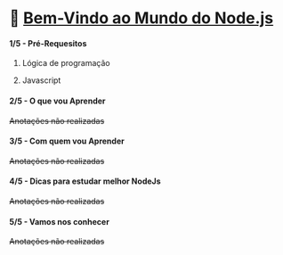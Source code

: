 # 🚀 <u>Bem-Vindo ao Mundo do Node.js</u>
#### 1/5 - Pré-Requesitos
1. Lógica de programação

1. Javascript

#### 2/5 - O que vou Aprender
~~Anotações não realizadas~~

#### 3/5 - Com quem vou Aprender
~~Anotações não realizadas~~

#### 4/5 - Dicas para estudar melhor NodeJs
~~Anotações não realizadas~~

#### 5/5 - Vamos nos conhecer
~~Anotações não realizadas~~